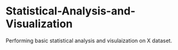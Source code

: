 # Statistical-Analysis-and-Visualization

Performing basic statistical analysis and visulaization on X dataset. 
